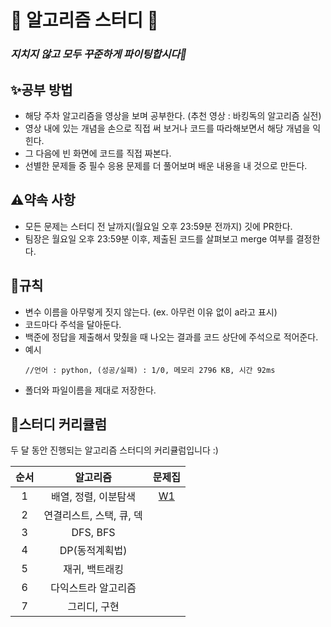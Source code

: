 # 🌻 알고리즘 스터디 🌻
### _지치지 않고 모두 꾸준하게 파이팅합시다💪_

## ✨공부 방법

- 해당 주차 알고리즘을 영상을 보며 공부한다. (추천 영상 : 바킹독의 알고리즘 실전)
- 영상 내에 있는 개념을 손으로 직접 써 보거나 코드를 따라해보면서 해당 개념을 익힌다.
- 그 다음에 빈 화면에 코드를 직접 짜본다.
- 선별한 문제들 중 필수 응용 문제를 더 풀어보며 배운 내용을 내 것으로 만든다.

## ⚠️약속 사항

- 모든 문제는 스터디 전 날까지(월요일 오후 23:59분 전까지) 깃에 PR한다. 
- 팀장은 월요일 오후 23:59분 이후, 제출된 코드를 살펴보고  merge 여부를 결정한다.

## 📗규칙

- 변수 이름을 아무렇게 짓지 않는다. (ex. 아무런 이유 없이 a라고 표시)
- 코드마다 주석을 달아둔다.
- 백준에 정답을 제출해서 맞췄을 때 나오는 결과를 코드 상단에 주석으로 적어준다.
- 예시
    ```
    //언어 : python, (성공/실패) : 1/0, 메모리 2796 KB, 시간 92ms
    ```
- 폴더와 파일이름을 제대로 저장한다.

## 🐥스터디 커리큘럼

두 달 동안 진행되는 알고리즘 스터디의 커리큘럼입니다 :)

| 순서 | 알고리즘 | 문제집 |
|:----:|:------:|:-----:|
| 1 | 배열, 정렬, 이분탐색 | [W1](https://github.com/ceunnseo/Algorithm-Study/tree/main/W1)|
| 2 | 연결리스트, 스택, 큐, 덱 | |
| 3 | DFS, BFS | |
| 4 | DP(동적계획법) | |
| 5 | 재귀, 백트래킹 | |
| 6 |다익스트라 알고리즘 | |
| 7 |그리디, 구현 | |
